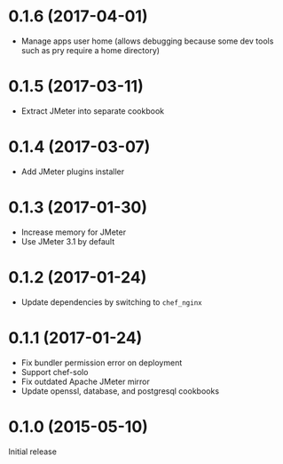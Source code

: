# 0.1.6 (2017-04-01)

* Manage apps user home (allows debugging because some dev tools such as pry require a home directory)

# 0.1.5 (2017-03-11)

* Extract JMeter into separate cookbook

# 0.1.4 (2017-03-07)

* Add JMeter plugins installer

# 0.1.3 (2017-01-30)

* Increase memory for JMeter
* Use JMeter 3.1 by default

# 0.1.2 (2017-01-24)

* Update dependencies by switching to `chef_nginx`

# 0.1.1 (2017-01-24)

* Fix bundler permission error on deployment
* Support chef-solo
* Fix outdated Apache JMeter mirror
* Update openssl, database, and postgresql cookbooks

# 0.1.0 (2015-05-10)

Initial release
